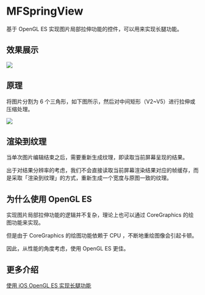 # MFSpringView

基于 OpenGL ES 实现图片局部拉伸功能的控件，可以用来实现长腿功能。

## 效果展示

![](https://github.com/lmf12/ImageHost/blob/master/MFSpringView/image.gif)

## 原理

将图片分割为 6 个三角形，如下图所示，然后对中间矩形（V2~V5）进行拉伸或压缩处理。

![](https://github.com/lmf12/ImageHost/blob/master/MFSpringView/image1.jpg)

## 渲染到纹理

当单次图片编辑结束之后，需要重新生成纹理，即读取当前屏幕呈现的结果。

出于对结果分辨率的考虑，我们不会直接读取当前屏幕渲染结果对应的帧缓存，而是采取「渲染到纹理」的方式，重新生成一个宽度与原图一致的纹理。

## 为什么使用 OpenGL ES

实现图片局部拉伸功能的逻辑并不复杂，理论上也可以通过 CoreGraphics 的绘图功能来实现。

但是由于 CoreGraphics 的绘图功能依赖于 CPU ，不断地重绘图像会引起卡顿。

因此，从性能的角度考虑，使用 OpenGL ES 更佳。

## 更多介绍

[使用 iOS OpenGL ES 实现长腿功能](http://www.lymanli.com/2019/03/04/ios-opengles-spring/)
